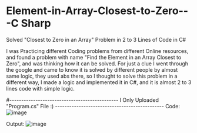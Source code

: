 # Element-in-Array-Closest-to-Zero---C Sharp
Solved "Closest to Zero in an Array" Problem in 2 to 3 Lines of Code in C#

I was Practicing different Coding problems from different Online resources, and found a problem with name "Find the Element in an Array Closest to Zero", and was thinking how it can be solved. For just a clue I went through the google and came to know it is solved by different people by almost same logic, they used abs there, so I thought to solve this problem in a different way, I made a logic and implemented it in C#, and it is almost 2 to 3 lines code with simple logic.

#---------------------------------------------- I Only Uploaded "Program.cs" File  :) ----------------------------------------------
Code:
![image](https://user-images.githubusercontent.com/100277795/227607506-ae77d4ce-bbfd-4ba6-8604-85d8b743e7b9.png)


Output:
![image](https://user-images.githubusercontent.com/100277795/227607661-d03d23c1-9f85-40c7-94c9-e94769e8bb9c.png)

